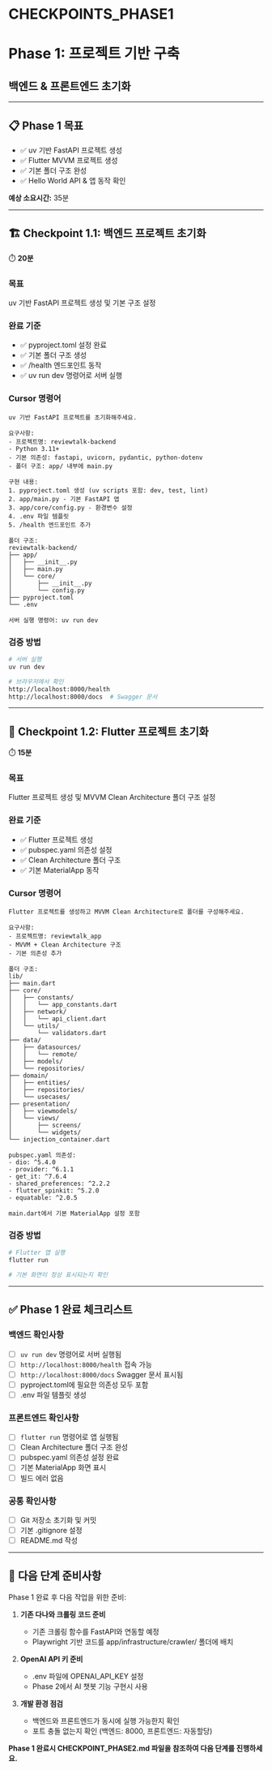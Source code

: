 # CHECKPOINTS_PHASE1 
# Phase 1: 프로젝트 기반 구축
## 백엔드 & 프론트엔드 초기화

---

## 📋 **Phase 1 목표**
- ✅ uv 기반 FastAPI 프로젝트 생성
- ✅ Flutter MVVM 프로젝트 생성
- ✅ 기본 폴더 구조 완성
- ✅ Hello World API & 앱 동작 확인

**예상 소요시간:** 35분

---

## 🏗️ **Checkpoint 1.1: 백엔드 프로젝트 초기화**
⏱️ **20분**

### **목표**
uv 기반 FastAPI 프로젝트 생성 및 기본 구조 설정

### **완료 기준**
- ✅ pyproject.toml 설정 완료
- ✅ 기본 폴더 구조 생성
- ✅ /health 엔드포인트 동작
- ✅ uv run dev 명령어로 서버 실행

### **Cursor 명령어**
```
uv 기반 FastAPI 프로젝트를 초기화해주세요.

요구사항:
- 프로젝트명: reviewtalk-backend
- Python 3.11+
- 기본 의존성: fastapi, uvicorn, pydantic, python-dotenv
- 폴더 구조: app/ 내부에 main.py

구현 내용:
1. pyproject.toml 생성 (uv scripts 포함: dev, test, lint)
2. app/main.py - 기본 FastAPI 앱
3. app/core/config.py - 환경변수 설정
4. .env 파일 템플릿
5. /health 엔드포인트 추가

폴더 구조:
reviewtalk-backend/
├── app/
│   ├── __init__.py
│   ├── main.py
│   └── core/
│       ├── __init__.py
│       └── config.py
├── pyproject.toml
└── .env

서버 실행 명령어: uv run dev
```

### **검증 방법**
```bash
# 서버 실행
uv run dev

# 브라우저에서 확인
http://localhost:8000/health
http://localhost:8000/docs  # Swagger 문서
```

---

## 📱 **Checkpoint 1.2: Flutter 프로젝트 초기화**
⏱️ **15분**

### **목표**
Flutter 프로젝트 생성 및 MVVM Clean Architecture 폴더 구조 설정

### **완료 기준**
- ✅ Flutter 프로젝트 생성
- ✅ pubspec.yaml 의존성 설정
- ✅ Clean Architecture 폴더 구조
- ✅ 기본 MaterialApp 동작

### **Cursor 명령어**
```
Flutter 프로젝트를 생성하고 MVVM Clean Architecture로 폴더를 구성해주세요.

요구사항:
- 프로젝트명: reviewtalk_app
- MVVM + Clean Architecture 구조
- 기본 의존성 추가

폴더 구조:
lib/
├── main.dart
├── core/
│   ├── constants/
│   │   └── app_constants.dart
│   ├── network/
│   │   └── api_client.dart
│   └── utils/
│       └── validators.dart
├── data/
│   ├── datasources/
│   │   └── remote/
│   ├── models/
│   └── repositories/
├── domain/
│   ├── entities/
│   ├── repositories/
│   └── usecases/
├── presentation/
│   ├── viewmodels/
│   └── views/
│       ├── screens/
│       └── widgets/
└── injection_container.dart

pubspec.yaml 의존성:
- dio: ^5.4.0
- provider: ^6.1.1
- get_it: ^7.6.4
- shared_preferences: ^2.2.2
- flutter_spinkit: ^5.2.0
- equatable: ^2.0.5

main.dart에서 기본 MaterialApp 설정 포함
```

### **검증 방법**
```bash
# Flutter 앱 실행
flutter run

# 기본 화면이 정상 표시되는지 확인
```

---

## ✅ **Phase 1 완료 체크리스트**

### **백엔드 확인사항**
- [ ] `uv run dev` 명령어로 서버 실행됨
- [ ] `http://localhost:8000/health` 접속 가능
- [ ] `http://localhost:8000/docs` Swagger 문서 표시됨
- [ ] pyproject.toml에 필요한 의존성 모두 포함
- [ ] .env 파일 템플릿 생성

### **프론트엔드 확인사항**
- [ ] `flutter run` 명령어로 앱 실행됨
- [ ] Clean Architecture 폴더 구조 완성
- [ ] pubspec.yaml 의존성 설정 완료
- [ ] 기본 MaterialApp 화면 표시
- [ ] 빌드 에러 없음

### **공통 확인사항**
- [ ] Git 저장소 초기화 및 커밋
- [ ] 기본 .gitignore 설정
- [ ] README.md 작성

---

## 🚀 **다음 단계 준비사항**

Phase 1 완료 후 다음 작업을 위한 준비:

1. **기존 다나와 크롤링 코드 준비**
   - 기존 크롤링 함수를 FastAPI와 연동할 예정
   - Playwright 기반 코드를 app/infrastructure/crawler/ 폴더에 배치

2. **OpenAI API 키 준비**
   - .env 파일에 OPENAI_API_KEY 설정
   - Phase 2에서 AI 챗봇 기능 구현시 사용

3. **개발 환경 점검**
   - 백엔드와 프론트엔드가 동시에 실행 가능한지 확인
   - 포트 충돌 없는지 확인 (백엔드: 8000, 프론트엔드: 자동할당)

**Phase 1 완료시 CHECKPOINT_PHASE2.md 파일을 참조하여 다음 단계를 진행하세요.**